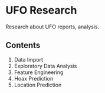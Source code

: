 # UFO Research
Research about UFO reports, analysis. 

## Contents
1. Data Import
2. Exploratory Data Analysis
3. Feature Engineering
4. Hoax Prediction
5. Location Prediction